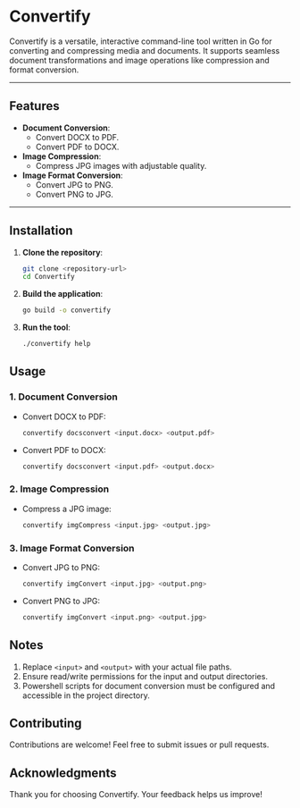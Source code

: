 # **Convertify**

Convertify is a versatile, interactive command-line tool written in Go for converting and compressing media and documents. It supports seamless document transformations and image operations like compression and format conversion.

---

## **Features**
- **Document Conversion**:
  - Convert DOCX to PDF.
  - Convert PDF to DOCX.
- **Image Compression**:
  - Compress JPG images with adjustable quality.
- **Image Format Conversion**:
  - Convert JPG to PNG.
  - Convert PNG to JPG.

---

## **Installation**
1. **Clone the repository**:
   ```bash
   git clone <repository-url>
   cd Convertify
   ```

2. **Build the application**:
   ```bash
   go build -o convertify
   ```

3. **Run the tool**:
   ```bash
   ./convertify help
   ```

## **Usage**

### **1. Document Conversion**
* Convert DOCX to PDF:
  ```bash
  convertify docsconvert <input.docx> <output.pdf>
  ```
* Convert PDF to DOCX:
  ```bash
  convertify docsconvert <input.pdf> <output.docx>
  ```

### **2. Image Compression**
* Compress a JPG image:
  ```bash
  convertify imgCompress <input.jpg> <output.jpg>
  ```

### **3. Image Format Conversion**
* Convert JPG to PNG:
  ```bash
  convertify imgConvert <input.jpg> <output.png>
  ```
* Convert PNG to JPG:
  ```bash
  convertify imgConvert <input.png> <output.jpg>
  ```

## **Notes**
1. Replace `<input>` and `<output>` with your actual file paths.
2. Ensure read/write permissions for the input and output directories.
3. Powershell scripts for document conversion must be configured and accessible in the project directory.

## **Contributing**
Contributions are welcome! Feel free to submit issues or pull requests.

## **Acknowledgments**
Thank you for choosing Convertify. Your feedback helps us improve!